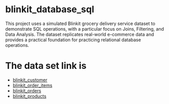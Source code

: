 # blinkit_database_sql
This project uses a simulated Blinkit grocery delivery service dataset to demonstrate SQL operations, with a particular focus on Joins, Filtering, and Data Analysis. The dataset replicates real-world e-commerce data and provides a practical foundation for practicing relational database operations.
# The data set  link is
- <a href="https://github.com/sakshi4912/blinkit_database_sql/blob/main/blinkit_customers.csv">blinkit_customer<a>
- <a href="https://github.com/sakshi4912/blinkit_database_sql/blob/main/blinkit_order_items.csv">blinkit_order_items<a>
- <a href="https://github.com/sakshi4912/blinkit_database_sql/blob/main/blinkit_orders.csv">blinkit_orders<a>
- <a href="https://github.com/sakshi4912/blinkit_database_sql/blob/main/blinkit_products.csv">blinkit_products<a>
